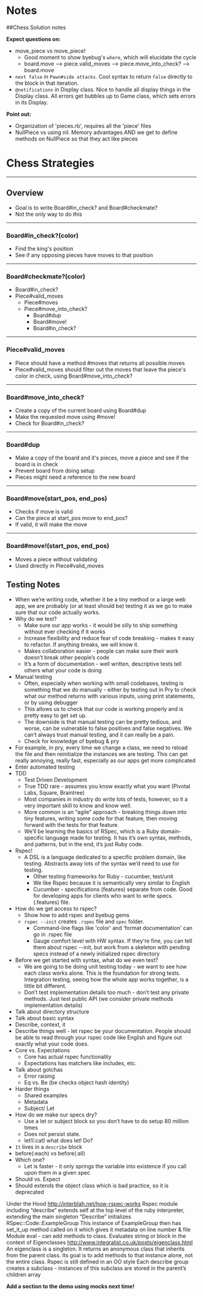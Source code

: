 # Notes

##Chess Solution notes

**Expect questions on:**
+ move_piece vs move_piece!
  + Good moment to show byebug's `where`, which will elucidate the cycle
  + board.move --> piece.valid_moves --> piece.move_into_check? --> board.move
+ `next false` in `Pawn#side attacks`. Cool syntax to return `false` directly to the block in that iteration.
+ `@notifications` in Display class. Nice to handle all display things in the Display class. All errors get bubbles up to Game class, which sets errors in its Display.

**Point out:**
+ Organization of 'pieces.rb', requires all the 'piece' files
+ NullPiece vs using nil. Memory advantages AND we get to define methods on NullPiece
so that they act like pieces

# Chess Strategies

---
## Overview

- Goal is to write Board#in_check? and Board#checkmate?
- Not the only way to do this


---
### Board#in_check?(color)

- Find the king's position
- See if any opposing pieces have moves to that position

---
### Board#checkmate?(color)

- Board#in_check?
- Piece#valid_moves
  - Piece#moves
  - Piece#move_into_check?
    - Board#dup
    - Board#move!
    - Board#in_check?

---
### Piece#valid_moves

- Piece should have a method #moves that returns all possible moves
- Piece#valid_moves should filter out the moves that leave the piece's color in
check, using Board#move_into_check?


---
### Board#move_into_check?

- Create a copy of the current board using Board#dup
- Make the requested move using #move!
- Check for Board#in_check?


---

### Board#dup
- Make a copy of the board and it's pieces, move a piece and see if the board is
in check
- Prevent board from doing setup
- Pieces might need a reference to the new board


---
### Board#move(start_pos, end_pos)

- Checks if move is valid
- Can the piece at start_pos move to end_pos?
- If valid, it will make the move

---

### Board#move!(start_pos, end_pos)
- Moves a piece without validating
- Used directly in Piece#valid_moves

## Testing Notes

* When we’re writing code, whether it be a tiny method or a large web app, we are probably (or at least should be) testing it as we go to make sure that our code actually works.
* Why do we test?
  * Make sure our app works - it would be silly to ship something without ever checking if it works
  * Increase flexibility and reduce fear of code breaking - makes it easy to refactor. If anything breaks, we will know it.
  * Makes collaboration easier - people can make sure their work doesn’t break other people’s code
  * It’s a form of documentation - well written, descriptive tests tell others what your code is doing
* Manual testing
  * Often, especially when working with small codebases, testing is something that we do manually - either by testing out in Pry to check what our method returns with various inputs, using print statements, or by using debugger
  * This allows us to check that our code is working properly and is pretty easy to get set up.
  * The downside is that manual testing can be pretty tedious, and worse, can be vulnerable to false positives and false negatives. We can’t always trust manual testing, and it can really be a pain.
  * Check for knowledge of byebug & pry
 * For example, in pry, every time we change a class, we need to reload the file and then reinitialize the instances we are testing. This can get really annoying, really fast, especially as our apps get more complicated
* Enter automated testing
* TDD
  * Test Driven Development
  * True TDD rare - assumes you know exactly what you want (Pivotal Labs, Square, Braintree)
  * Most companies in industry do write lots of tests, however, so it a very important skill to know and know well.
  * More common is an “agile” approach - breaking things down into tiny features, writing some code for that feature, then moving forward with the tests for that feature.
  * We’ll be learning the basics of RSpec, which is a Ruby domain-specific language made for testing. It has it’s own syntax, methods, and patterns, but in the end, it’s just Ruby code.
* Rspec!
  * A DSL is a language dedicated to a specific problem domain, like testing. Abstracts away lots of the syntax we’d need to use for testing.
    * Other testing frameworks for Ruby - cucumber, test/unit
    * We like Rspec because it is semantically very similar to English
    * Cucumber - specifications (features) separate from code. Good for developing apps for clients who want to write specs. (.features) file.
* How do we get access to rspec?
  * Show how to add rspec and byebug gems
  + `rspec --init` creates `.rspec` file and `spec` folder.
    + Command-line flags like 'color' and 'format documentation' can go in .rspec file
    + Gauge comfort level with HW syntax. If they're fine, you can tell them about rspec --init, but work from a skeleton with pending specs instead of a newly initialized rspec directory
* Before we get started with syntax, what do we even test?
  * We are going to be doing unit testing today - we want to see how each class works alone. This is the foundation for strong tests. Integration testing, seeing how the whole app works together, is a little bit different.
  * Don’t test implementation details too much - don’t test any private methods. Just test public API (we consider private methods implementation details)
* Talk about directory structure
* Talk about basic syntax
* Describe, context, it
* Describe things well - let rspec be your documentation. People should be able to read through your rspec code like English and figure out exactly what your code does.
* Core vs. Expectations
  * Core has actual rspec functionality
  * Expectations has matchers like includes, etc.
* Talk about gotchas
  * Error raising
  * Eq vs. Be (be checks object hash identity)
* Harder things
  * Shared examples
  * Metadata
  * Subject/ Let
* How do we make our specs dry?
  * Use a let or subject block so you don’t have to do setup 80 million times
  * Does not persist state.
  * let!(:cat) what does let! Do?
* `It` lives in a `describe` block
* before(:each) vs before(:all)
* Which one?
  * Let is faster - it only springs the variable into existence if you call upon them in a given spec
* Should vs. Expect
* Should extends the object class which is bad practice, so it is deprecated

Under the Hood
http://interblah.net/how-rspec-works
Rspec module including “describe” extends self at the top level of the ruby interpreter, extending the main singleton
“Describe” initializes RSpec::Code::ExampleGroup
This instance of ExampleGroup then has set_it_up method called on it which gives it metadata on line number & file
Module eval - can add methods to class. Evaluates string or block in the context of
Eigenclasses http://www.integralist.co.uk/posts/eigenclass.html
An eigenclass is a singleton. It returns an anonymous class that inherits from the parent class. Its goal is to add methods to that instance alone, not the entire class.
Rspec is still defined in an OO style
Each describe group creates a subclass - instances of this subclass are stored in the parent’s children array


**Add a section to the demo using mocks next time!**
